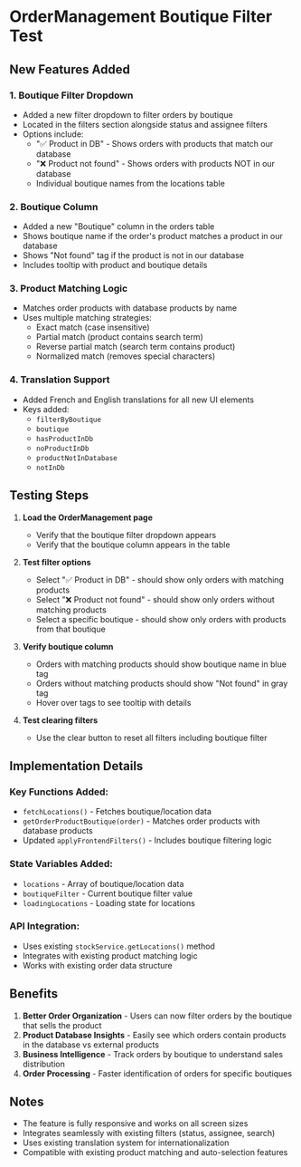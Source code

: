 # OrderManagement Boutique Filter Test

## New Features Added

### 1. Boutique Filter Dropdown
- Added a new filter dropdown to filter orders by boutique
- Located in the filters section alongside status and assignee filters
- Options include:
  - "✅ Product in DB" - Shows orders with products that match our database
  - "❌ Product not found" - Shows orders with products NOT in our database
  - Individual boutique names from the locations table

### 2. Boutique Column
- Added a new "Boutique" column in the orders table
- Shows boutique name if the order's product matches a product in our database
- Shows "Not found" tag if the product is not in our database
- Includes tooltip with product and boutique details

### 3. Product Matching Logic
- Matches order products with database products by name
- Uses multiple matching strategies:
  - Exact match (case insensitive)
  - Partial match (product contains search term)
  - Reverse partial match (search term contains product)
  - Normalized match (removes special characters)

### 4. Translation Support
- Added French and English translations for all new UI elements
- Keys added:
  - `filterByBoutique`
  - `boutique`
  - `hasProductInDb`
  - `noProductInDb`
  - `productNotInDatabase`
  - `notInDb`

## Testing Steps

1. **Load the OrderManagement page**
   - Verify that the boutique filter dropdown appears
   - Verify that the boutique column appears in the table

2. **Test filter options**
   - Select "✅ Product in DB" - should show only orders with matching products
   - Select "❌ Product not found" - should show only orders without matching products
   - Select a specific boutique - should show only orders with products from that boutique

3. **Verify boutique column**
   - Orders with matching products should show boutique name in blue tag
   - Orders without matching products should show "Not found" in gray tag
   - Hover over tags to see tooltip with details

4. **Test clearing filters**
   - Use the clear button to reset all filters including boutique filter

## Implementation Details

### Key Functions Added:
- `fetchLocations()` - Fetches boutique/location data
- `getOrderProductBoutique(order)` - Matches order products with database products
- Updated `applyFrontendFilters()` - Includes boutique filtering logic

### State Variables Added:
- `locations` - Array of boutique/location data
- `boutiqueFilter` - Current boutique filter value
- `loadingLocations` - Loading state for locations

### API Integration:
- Uses existing `stockService.getLocations()` method
- Integrates with existing product matching logic
- Works with existing order data structure

## Benefits

1. **Better Order Organization** - Users can now filter orders by the boutique that sells the product
2. **Product Database Insights** - Easily see which orders contain products in the database vs external products
3. **Business Intelligence** - Track orders by boutique to understand sales distribution
4. **Order Processing** - Faster identification of orders for specific boutiques

## Notes

- The feature is fully responsive and works on all screen sizes
- Integrates seamlessly with existing filters (status, assignee, search)
- Uses existing translation system for internationalization
- Compatible with existing product matching and auto-selection features
